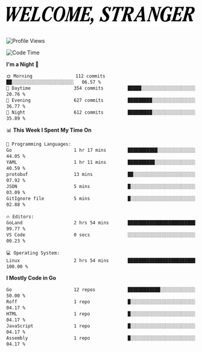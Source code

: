 <div>
  <picture>
    <source media="(prefers-color-scheme: dark)" srcset="./headers/welcome_white.png">
    <img alt="WELCOME, STRANGER" src="./headers/welcome.png" width="500">
  </picture>
</div>

<br>

![Profile Views](https://komarev.com/ghpvc/?username=darleet&color=blue)

<!--START_SECTION:waka-->
![Code Time](http://img.shields.io/badge/Code%20Time-179%20hrs%2010%20mins-blue)

**I'm a Night 🦉** 

```text
🌞 Morning                112 commits         ██░░░░░░░░░░░░░░░░░░░░░░░   06.57 % 
🌆 Daytime                354 commits         █████░░░░░░░░░░░░░░░░░░░░   20.76 % 
🌃 Evening                627 commits         █████████░░░░░░░░░░░░░░░░   36.77 % 
🌙 Night                  612 commits         █████████░░░░░░░░░░░░░░░░   35.89 % 
```


📊 **This Week I Spent My Time On** 

```text
💬 Programming Languages: 
Go                       1 hr 17 mins        ███████████░░░░░░░░░░░░░░   44.05 % 
YAML                     1 hr 11 mins        ██████████░░░░░░░░░░░░░░░   40.59 % 
protobuf                 13 mins             ██░░░░░░░░░░░░░░░░░░░░░░░   07.92 % 
JSON                     5 mins              █░░░░░░░░░░░░░░░░░░░░░░░░   03.09 % 
GitIgnore file           5 mins              █░░░░░░░░░░░░░░░░░░░░░░░░   02.88 % 

🔥 Editors: 
GoLand                   2 hrs 54 mins       █████████████████████████   99.77 % 
VS Code                  0 secs              ░░░░░░░░░░░░░░░░░░░░░░░░░   00.23 % 

💻 Operating System: 
Linux                    2 hrs 54 mins       █████████████████████████   100.00 % 
```

**I Mostly Code in Go** 

```text
Go                       12 repos            ████████████░░░░░░░░░░░░░   50.00 % 
Roff                     1 repo              █░░░░░░░░░░░░░░░░░░░░░░░░   04.17 % 
HTML                     1 repo              █░░░░░░░░░░░░░░░░░░░░░░░░   04.17 % 
JavaScript               1 repo              █░░░░░░░░░░░░░░░░░░░░░░░░   04.17 % 
Assembly                 1 repo              █░░░░░░░░░░░░░░░░░░░░░░░░   04.17 % 
```




<!--END_SECTION:waka-->
